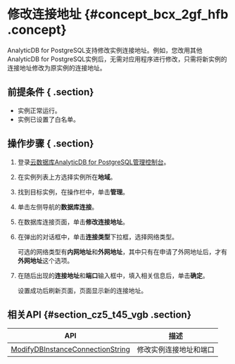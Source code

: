 # 修改连接地址 {#concept_bcx_2gf_hfb .concept}

AnalyticDB for PostgreSQL支持修改实例连接地址。例如，您改用其他AnalyticDB for PostgreSQL实例后，无需对应用程序进行修改，只需将新实例的连接地址修改为原实例的连接地址。

## 前提条件 { .section}

-   实例正常运行。
-   实例已设置了白名单。

## 操作步骤 { .section}

1.  登录[云数据库AnalyticDB for PostgreSQL管理控制台](https://gpdb.console.aliyun.com)。
2.  在实例列表上方选择实例所在**地域**。
3.  找到目标实例，在操作栏中，单击**管理**。
4.  单击左侧导航的**数据库连接**。
5.  在数据库连接页面，单击**修改连接地址**。
6.  在弹出的对话框中，单击**连接类型**下拉框，选择网络类型。

    可选的网络类型有**内网地址**和**外网地址**，其中只有在申请了外网地址后，才有**外网地址**这个选项。

7.  在随后出现的**连接地址**和**端口**输入框中，填入相关信息后，单击**确定**。

    设置成功后刷新页面，页面显示新的连接地址。


## 相关API {#section_cz5_t45_vgb .section}

|API|描述|
|---|--|
|[ModifyDBInstanceConnectionString](../../../../intl.zh-CN/API参考/网络管理/ModifyDBInstanceConnectionString.md#)|修改实例连接地址和端口|

